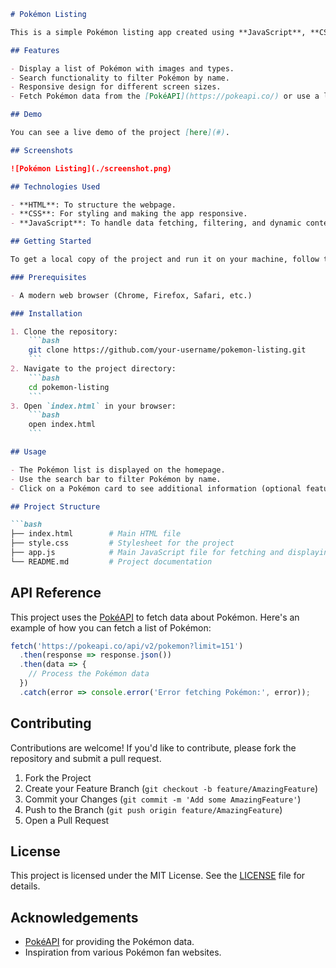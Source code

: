 
```markdown
# Pokémon Listing

This is a simple Pokémon listing app created using **JavaScript**, **CSS**, and **HTML**. The app displays a list of Pokémon with their images, names, and types. Users can browse through a selection of Pokémon fetched from an API or stored locally.

## Features

- Display a list of Pokémon with images and types.
- Search functionality to filter Pokémon by name.
- Responsive design for different screen sizes.
- Fetch Pokémon data from the [PokéAPI](https://pokeapi.co/) or use a local JSON file.

## Demo

You can see a live demo of the project [here](#).

## Screenshots

![Pokémon Listing](./screenshot.png)

## Technologies Used

- **HTML**: To structure the webpage.
- **CSS**: For styling and making the app responsive.
- **JavaScript**: To handle data fetching, filtering, and dynamic content generation.

## Getting Started

To get a local copy of the project and run it on your machine, follow these steps:

### Prerequisites

- A modern web browser (Chrome, Firefox, Safari, etc.)

### Installation

1. Clone the repository:
    ```bash
    git clone https://github.com/your-username/pokemon-listing.git
    ```
2. Navigate to the project directory:
    ```bash
    cd pokemon-listing
    ```
3. Open `index.html` in your browser:
    ```bash
    open index.html
    ```

## Usage

- The Pokémon list is displayed on the homepage.
- Use the search bar to filter Pokémon by name.
- Click on a Pokémon card to see additional information (optional feature).

## Project Structure

```bash
├── index.html        # Main HTML file
├── style.css         # Stylesheet for the project
├── app.js            # Main JavaScript file for fetching and displaying Pokémon
└── README.md         # Project documentation
```

## API Reference

This project uses the [PokéAPI](https://pokeapi.co/docs/v2) to fetch data about Pokémon. Here's an example of how you can fetch a list of Pokémon:

```javascript
fetch('https://pokeapi.co/api/v2/pokemon?limit=151')
  .then(response => response.json())
  .then(data => {
    // Process the Pokémon data
  })
  .catch(error => console.error('Error fetching Pokémon:', error));
```

## Contributing

Contributions are welcome! If you'd like to contribute, please fork the repository and submit a pull request.

1. Fork the Project
2. Create your Feature Branch (`git checkout -b feature/AmazingFeature`)
3. Commit your Changes (`git commit -m 'Add some AmazingFeature'`)
4. Push to the Branch (`git push origin feature/AmazingFeature`)
5. Open a Pull Request

## License

This project is licensed under the MIT License. See the [LICENSE](LICENSE) file for details.

## Acknowledgements

- [PokéAPI](https://pokeapi.co/) for providing the Pokémon data.
- Inspiration from various Pokémon fan websites.
```